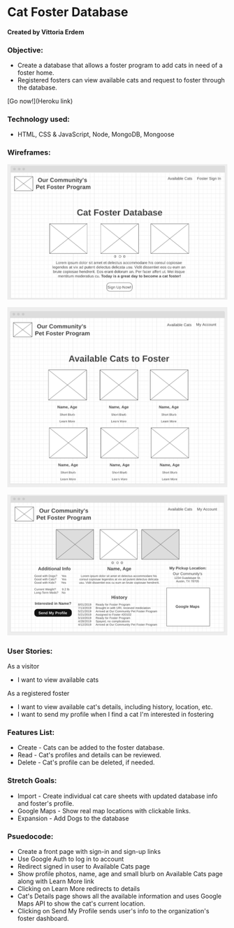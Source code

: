 # **Cat Foster Database**
#### Created by Vittoria Erdem

### **Objective:**
* Create a database that allows a foster program to add cats in need of a foster home. 
* Registered fosters can view available cats and request to foster through the database. 

[Go now!](Heroku link)

### **Technology used:**
* HTML, CSS & JavaScript, Node, MongoDB, Mongoose

### **Wireframes:**
![cat-foster-database-home-page](./images/home-page.png)

![cat-foster-database-available-cats](./images/available-cats.png)

![cat-foster-database-available-cats-details](./images/available-cats-details.png)

### **User Stories:**
As a visitor
* I want to view available cats 

As a registered foster
* I want to view available cat's details, including history, location, etc.
* I want to send my profile when I find a cat I'm interested in fostering

### **Features List:**
* Create - Cats can be added to the foster database.
* Read - Cat's profiles and details can be reviewed. 
* Delete - Cat's profile can be deleted, if needed. 

### **Stretch Goals:**
* Import -  Create individual cat care sheets with updated database info and foster's profile.
* Google Maps - Show real map locations with clickable links. 
* Expansion - Add Dogs to the database


### **Psuedocode:**
* Create a front page with sign-in and sign-up links
* Use Google Auth to log in to account
* Redirect signed in user to Available Cats page
* Show profile photos, name, age and small blurb on Available Cats page along with Learn More link 
* Clicking on Learn More redirects to details
* Cat's Details page shows all the available information and uses Google Maps API to show the cat's current location. 
* Clicking on Send My Profile sends user's info to the organization's foster dashboard. 

